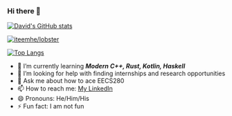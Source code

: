 ### Hi there 👋

[![David's GitHub stats](https://github-readme-stats.vercel.app/api?username=iteemhe&count_private=true&show_icons=true&theme=material-palenight)](https://github.com/iteemhe)

[![iteemhe/lobster](https://github-readme-stats.vercel.app/api/pin/?username=iteemhe&repo=lobster&show_owner=true&theme=material-palenight)](https://github.com/iteemhe/lobster)

[![Top Langs](https://github-readme-stats.vercel.app/api/top-langs/?username=iteemhe&langs_count=10&layout=compact&theme=material-palenight)](https://github.com/iteemhe)

- 🌱    I’m currently learning ***Modern C++, Rust, Kotlin, Haskell***
- 🤔    I’m looking for help with finding internships and research opportunities
- 💬    Ask me about how to ace EECS280
- 📫    How to reach me: [My LinkedIn](https://www.linkedin.com/in/hejiahao/)
- 😄    Pronouns: He/Him/His
- ⚡    Fun fact: I am not fun
